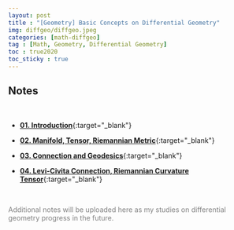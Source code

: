```yaml
---
layout: post
title : "[Geometry] Basic Concepts on Differential Geometry"
img: diffgeo/diffgeo.jpeg
categories: [math-diffgeo]  
tag : [Math, Geometry, Differential Geometry]
toc : true2020
toc_sticky : true
---
```


## **Notes**

<br/>

- [**01. Introduction**](https://drive.google.com/file/d/1VVkIhX3xel5fxP8WExZ70-SGDouM8SIY/view?usp=drive_link){:target="_blank"}

- [**02. Manifold, Tensor, Riemannian Metric**](https://drive.google.com/file/d/1CTLKHBFl23agjI3cnDUjpYVclCXuxAF9/view?usp=drive_link){:target="_blank"}

- [**03. Connection and Geodesics**](https://drive.google.com/file/d/1KLgP8KoHsGSiHbSXXDtN_xBaW2mjCL9q/view?usp=drive_link){:target="_blank"}

- [**04. Levi-Civita Connection, Riemannian Curvature Tensor**](https://drive.google.com/file/d/17RDey3DuqgdKpQRpoo887jCjf2n5u0aQ/view?usp=drive_link){:target="_blank"}
  

<br/>

<p style="color:gray">Additional notes will be uploaded here as my studies on differential geometry progress in the future.</p>